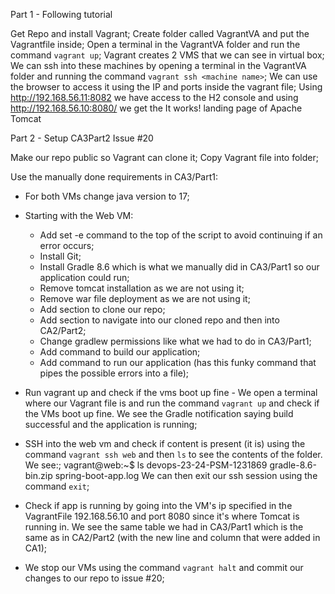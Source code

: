 Part 1 - Following tutorial  

Get Repo and install Vagrant;
Create folder called VagrantVA and put the Vagrantfile inside;
Open a terminal in the VagrantVA folder and run the command `vagrant up`;
Vagrant creates 2 VMS  that we can see in virtual box;
We can ssh into these machines by opening a terminal in the VagrantVA folder and running the command `vagrant ssh <machine name>`;
We can use the browser to access it using the IP and ports inside the vagrant file;
Using http://192.168.56.11:8082 we have access to the H2 console and using http://192.168.56.10:8080/ we get the It works! landing page of Apache Tomcat  





Part 2 - Setup CA3Part2 Issue #20

Make our repo public so Vagrant can clone it;
Copy Vagrant file into folder;

Use the manually done requirements in CA3/Part1:
- For both VMs change java version to 17;
- Starting with the Web VM:
  - Add set -e command to the top of the script to avoid continuing if an error occurs;
  - Install Git;
  - Install Gradle 8.6 which is what we manually did in CA3/Part1 so our application could run;
  - Remove tomcat installation as we are not using it;
  - Remove war file deployment as we are not using it;
  - Add section to clone our repo;
  - Add section to navigate into our cloned repo and then into CA2/Part2;
  - Change gradlew permissions like what we had to do in CA3/Part1;
  - Add command to build our application;
  - Add command to run our application (has this funky command that pipes the possible errors into a file);

- Run vagrant up and check if the vms boot up fine - We open a terminal where our Vagrant file is and run the command `vagrant up` and check if the VMs boot up fine.
We see the Gradle notification saying build successful and the application is running;
- SSH into the web vm and check if content is present (it is) using the command `vagrant ssh web` and then `ls` to see the contents of the folder. We see:;
vagrant@web:~$ ls
devops-23-24-PSM-1231869  gradle-8.6-bin.zip  spring-boot-app.log
We can then exit our ssh session using the command `exit`;
- Check if app is running by going into the VM's ip specified in the VagrantFile 192.168.56.10 and port 8080 since it's where Tomcat is running in.
We see the same table we had in CA3/Part1 which is the same as in CA2/Part2 (with the new line and column that were added in CA1);
- We stop our VMs using the command `vagrant halt` and commit our changes to our repo to issue #20;
 